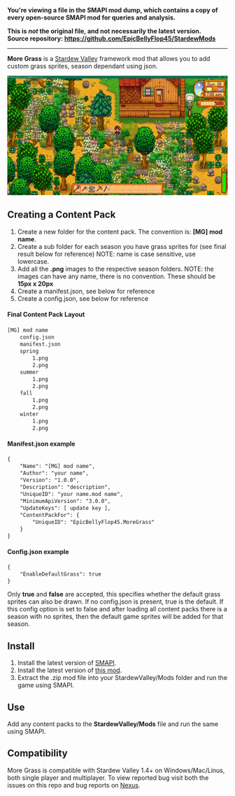 **You're viewing a file in the SMAPI mod dump, which contains a copy of every open-source SMAPI mod
for queries and analysis.**

**This is _not_ the original file, and not necessarily the latest version.**  
**Source repository: https://github.com/EpicBellyFlop45/StardewMods**

----

**More Grass** is a [Stardew Valley](http://stardewvalley.net/) framework mod that allows you to add custom grass sprites, season dependant using json.

![](pics/moregrass.png)

## Creating a Content Pack
1. Create a new folder for the content pack. The convention is: **[MG] mod name**.
2. Create a sub folder for each season you have grass sprites for (see final result below for reference) NOTE: name is case sensitive, use lowercase.
3. Add all the **.png** images to the respective season folders. NOTE: the images can have any name, there is no convention. These should be **15px x 20px**
4. Create a manifest.json, see below for reference
5. Create a config.json, see below for reference

#### Final Content Pack Layout
    [MG] mod name
        config.json
        manifest.json
        spring
            1.png
            2.png
        summer
            1.png
            2.png
        fall
            1.png
            2.png
        winter
            1.png
            2.png

#### Manifest.json example
    {
        "Name": "[MG] mod name",
        "Author": "your name",
        "Version": "1.0.0",
        "Description": "description",
        "UniqueID": "your name.mod name",
        "MinimumApiVersion": "3.0.0",
        "UpdateKeys": [ update key ],
        "ContentPackFor": {
            "UniqueID": "EpicBellyFlop45.MoreGrass"
        }
    }

#### Config.json example
    {
        "EnableDefaultGrass": true
    }

Only **true** and **false** are accepted, this specifies whether the default grass sprites can also be drawn. If no config.json is present, true is the default. If this config option is set to false and after loading all content packs there is a season with no sprites, then the default game sprites will be added for that season.

## Install
1. Install the latest version of [SMAPI](https://www.nexusmods.com/stardewvalley/mods/2400).
2. Install the latest version of [this mod](https://www.nexusmods.com/stardewvalley/mods/5398).
3. Extract the .zip mod file into your StardewValley/Mods folder and run the game using SMAPI.

## Use
Add any content packs to the **StardewValley/Mods** file and run the same using SMAPI.

## Compatibility
More Grass is compatible with Stardew Valley 1.4+ on Windows/Mac/Linus, both single player and multiplayer. To view reported bug visit both the issues on this repo and bug reports on [Nexus](https://www.nexusmods.com/stardewvalley/mods/5398?tab=bugs).

